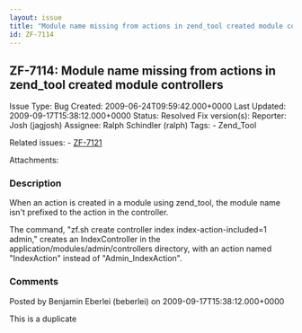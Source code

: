 ```yaml
---
layout: issue
title: "Module name missing from actions in zend_tool created module controllers"
id: ZF-7114
---
```


ZF-7114: Module name missing from actions in zend\_tool created module controllers
----------------------------------------------------------------------------------

 Issue Type: Bug Created: 2009-06-24T09:59:42.000+0000 Last Updated: 2009-09-17T15:38:12.000+0000 Status: Resolved Fix version(s): 
 Reporter:  Josh (jagjosh)  Assignee:  Ralph Schindler (ralph)  Tags: - Zend\_Tool
 
 Related issues: - [ZF-7121](/issues/browse/ZF-7121)
 
 Attachments: 
### Description

When an action is created in a module using zend\_tool, the module name isn't prefixed to the action in the controller.

The command, "zf.sh create controller index index-action-included=1 admin," creates an IndexController in the application/modules/admin/controllers directory, with an action named "IndexAction" instead of "Admin\_IndexAction".

 

 

### Comments

Posted by Benjamin Eberlei (beberlei) on 2009-09-17T15:38:12.000+0000

This is a duplicate

 

 